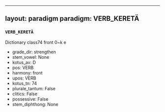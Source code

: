 
---
layout: paradigm
paradigm: VERB_KERETÄ
---
### ` VERB_KERETÄ `

Dictionary class74 front 0~k e 
* grade_dir: strengthen
* stem_vowel: None
* kotus_av: D
* pos: VERB
* harmony: front
* upos: VERB
* kotus_tn: 74
* plurale_tantum: False
* clitics: False
* possessive: False
* stem_diphthong: None
